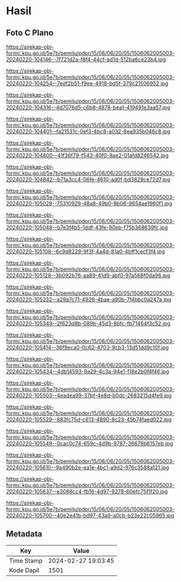 # Hasil

## Foto C Plano

https://sirekap-obj-formc.kpu.go.id/5e7b/pemilu/pdpr/15/06/06/20/05/1506062005003-20240220-104146--7f721d2a-f8f4-44cf-ad1d-512ba6ce23b4.jpg

https://sirekap-obj-formc.kpu.go.id/5e7b/pemilu/pdpr/15/06/06/20/05/1506062005003-20240220-104254--7edf2b51-f9ee-4918-bd5f-379c21506952.jpg

https://sirekap-obj-formc.kpu.go.id/5e7b/pemilu/pdpr/15/06/06/20/05/1506062005003-20240220-104316--4d7078d5-c6b8-4878-bea1-419491e3aa57.jpg

https://sirekap-obj-formc.kpu.go.id/5e7b/pemilu/pdpr/15/06/06/20/05/1506062005003-20240220-104401--fa21531c-0ef3-4bc8-a032-8ea935b046c8.jpg

https://sirekap-obj-formc.kpu.go.id/5e7b/pemilu/pdpr/15/06/06/20/05/1506062005003-20240220-104800--41f36f79-f543-40f0-8ae2-01afd8246542.jpg

https://sirekap-obj-formc.kpu.go.id/5e7b/pemilu/pdpr/15/06/06/20/05/1506062005003-20240220-104842--b71a3cc4-06fe-4610-ad0f-bd3829ce72d7.jpg

https://sirekap-obj-formc.kpu.go.id/5e7b/pemilu/pdpr/15/06/06/20/05/1506062005003-20240220-105029--75310929-48a8-49b0-8b06-9654ae1960f1.jpg

https://sirekap-obj-formc.kpu.go.id/5e7b/pemilu/pdpr/15/06/06/20/05/1506062005003-20240220-105048--b7e3f4b5-1ddf-43fe-90eb-f75b368639fc.jpg

https://sirekap-obj-formc.kpu.go.id/5e7b/pemilu/pdpr/15/06/06/20/05/1506062005003-20240220-105108--6c9d8229-9f3f-4a4d-81a0-4bff1cecf3f4.jpg

https://sirekap-obj-formc.kpu.go.id/5e7b/pemilu/pdpr/15/06/06/20/05/1506062005003-20240220-105128--3b092b76-aa89-41d9-abf0-97a568f0da96.jpg

https://sirekap-obj-formc.kpu.go.id/5e7b/pemilu/pdpr/15/06/06/20/05/1506062005003-20240220-105232--a29a7c71-4926-4bae-a90b-7f4bbc0a247a.jpg

https://sirekap-obj-formc.kpu.go.id/5e7b/pemilu/pdpr/15/06/06/20/05/1506062005003-20240220-105349--2f623d8b-089b-45d3-8bfc-fb71464f3c52.jpg

https://sirekap-obj-formc.kpu.go.id/5e7b/pemilu/pdpr/15/06/06/20/05/1506062005003-20240220-105414--36f9eca0-0c62-4703-9cb3-13d51dd9c10f.jpg

https://sirekap-obj-formc.kpu.go.id/5e7b/pemilu/pdpr/15/06/06/20/05/1506062005003-20240220-105434--4db14593-9a29-4c3a-94e1-f18e2b0f4f46.jpg

https://sirekap-obj-formc.kpu.go.id/5e7b/pemilu/pdpr/15/06/06/20/05/1506062005003-20240220-105503--4eadea99-37bf-4e8d-b0dc-2683215d4fe9.jpg

https://sirekap-obj-formc.kpu.go.id/5e7b/pemilu/pdpr/15/06/06/20/05/1506062005003-20240220-105529--883fc75d-c613-4890-8c23-45b74faed022.jpg

https://sirekap-obj-formc.kpu.go.id/5e7b/pemilu/pdpr/15/06/06/20/05/1506062005003-20240220-105549--0cac0c74-659c-4d9b-9787-36678b6157eb.jpg

https://sirekap-obj-formc.kpu.go.id/5e7b/pemilu/pdpr/15/06/06/20/05/1506062005003-20240220-105610--9a490b2e-ea1e-4bc1-a9d2-976c3588a121.jpg

https://sirekap-obj-formc.kpu.go.id/5e7b/pemilu/pdpr/15/06/06/20/05/1506062005003-20240220-105637--e3088cc4-fb16-4d97-9278-60efc75f1f20.jpg

https://sirekap-obj-formc.kpu.go.id/5e7b/pemilu/pdpr/15/06/06/20/05/1506062005003-20240220-105700--40e2e41b-bd97-43a9-a0cb-b23e22c05965.jpg


## Metadata

| Key        | Value               |
| ---------- | ------------------- |
| Time Stamp | 2024-02-27 19:03:45 |
| Kode Dapil | 1501                |



